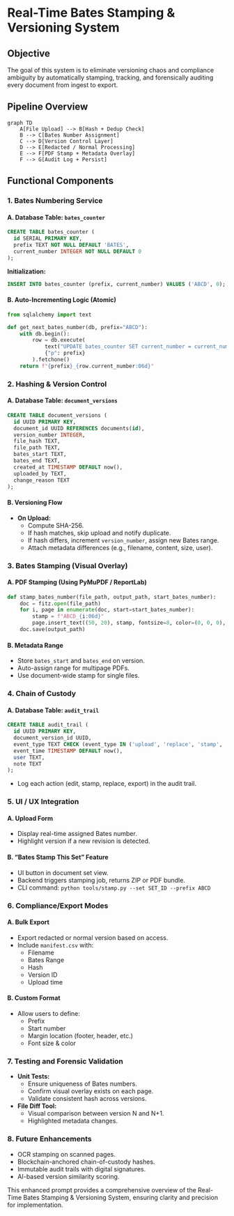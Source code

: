 # Real-Time Bates Stamping & Versioning System

## Objective
The goal of this system is to eliminate versioning chaos and compliance ambiguity by automatically stamping, tracking, and forensically auditing every document from ingest to export.

## Pipeline Overview

```mermaid
graph TD
    A[File Upload] --> B[Hash + Dedup Check]
    B --> C[Bates Number Assignment]
    C --> D[Version Control Layer]
    D --> E[Redacted / Normal Processing]
    E --> F[PDF Stamp + Metadata Overlay]
    F --> G[Audit Log + Persist]
```

## Functional Components

### 1. Bates Numbering Service

#### A. Database Table: `bates_counter`
```sql
CREATE TABLE bates_counter (
  id SERIAL PRIMARY KEY,
  prefix TEXT NOT NULL DEFAULT 'BATES',
  current_number INTEGER NOT NULL DEFAULT 0
);
```
**Initialization:**
```sql
INSERT INTO bates_counter (prefix, current_number) VALUES ('ABCD', 0);
```

#### B. Auto-Incrementing Logic (Atomic)
```python
from sqlalchemy import text

def get_next_bates_number(db, prefix="ABCD"):
    with db.begin():
        row = db.execute(
            text("UPDATE bates_counter SET current_number = current_number + 1 WHERE prefix = :p RETURNING current_number"),
            {"p": prefix}
        ).fetchone()
    return f"{prefix}_{row.current_number:06d}"
```

### 2. Hashing & Version Control

#### A. Database Table: `document_versions`
```sql
CREATE TABLE document_versions (
  id UUID PRIMARY KEY,
  document_id UUID REFERENCES documents(id),
  version_number INTEGER,
  file_hash TEXT,
  file_path TEXT,
  bates_start TEXT,
  bates_end TEXT,
  created_at TIMESTAMP DEFAULT now(),
  uploaded_by TEXT,
  change_reason TEXT
);
```

#### B. Versioning Flow
- **On Upload:** 
  - Compute SHA-256.
  - If hash matches, skip upload and notify duplicate.
  - If hash differs, increment `version_number`, assign new Bates range.
  - Attach metadata differences (e.g., filename, content, size, user).

### 3. Bates Stamping (Visual Overlay)

#### A. PDF Stamping (Using PyMuPDF / ReportLab)
```python
def stamp_bates_number(file_path, output_path, start_bates_number):
    doc = fitz.open(file_path)
    for i, page in enumerate(doc, start=start_bates_number):
        stamp = f"ABCD_{i:06d}"
        page.insert_text((50, 20), stamp, fontsize=8, color=(0, 0, 0), overlay=True)
    doc.save(output_path)
```

#### B. Metadata Range
- Store `bates_start` and `bates_end` on version.
- Auto-assign range for multipage PDFs.
- Use document-wide stamp for single files.

### 4. Chain of Custody

#### A. Database Table: `audit_trail`
```sql
CREATE TABLE audit_trail (
  id UUID PRIMARY KEY,
  document_version_id UUID,
  event_type TEXT CHECK (event_type IN ('upload', 'replace', 'stamp', 'export')),
  event_time TIMESTAMP DEFAULT now(),
  user TEXT,
  note TEXT
);
```
- Log each action (edit, stamp, replace, export) in the audit trail.

### 5. UI / UX Integration

#### A. Upload Form
- Display real-time assigned Bates number.
- Highlight version if a new revision is detected.

#### B. “Bates Stamp This Set” Feature
- UI button in document set view.
- Backend triggers stamping job, returns ZIP or PDF bundle.
- CLI command: `python tools/stamp.py --set SET_ID --prefix ABCD`

### 6. Compliance/Export Modes

#### A. Bulk Export
- Export redacted or normal version based on access.
- Include `manifest.csv` with:
  - Filename
  - Bates Range
  - Hash
  - Version ID
  - Upload time

#### B. Custom Format
- Allow users to define:
  - Prefix
  - Start number
  - Margin location (footer, header, etc.)
  - Font size & color

### 7. Testing and Forensic Validation

- **Unit Tests:**
  - Ensure uniqueness of Bates numbers.
  - Confirm visual overlay exists on each page.
  - Validate consistent hash across versions.
- **File Diff Tool:**
  - Visual comparison between version N and N+1.
  - Highlighted metadata changes.

### 8. Future Enhancements

- OCR stamping on scanned pages.
- Blockchain-anchored chain-of-custody hashes.
- Immutable audit trails with digital signatures.
- AI-based version similarity scoring.

This enhanced prompt provides a comprehensive overview of the Real-Time Bates Stamping & Versioning System, ensuring clarity and precision for implementation.
